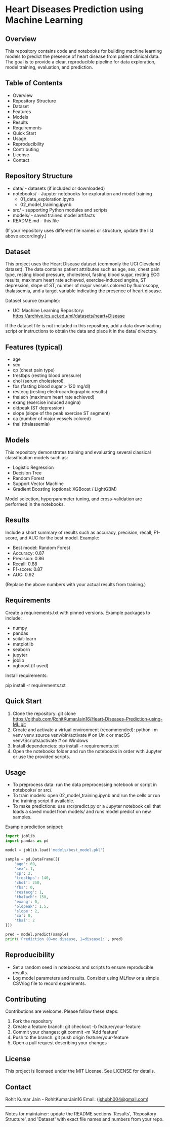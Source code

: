 # Heart Diseases Prediction using Machine Learning

## Overview
This repository contains code and notebooks for building machine learning models to predict the presence of heart disease from patient clinical data. The goal is to provide a clear, reproducible pipeline for data exploration, model training, evaluation, and prediction.

## Table of Contents
- Overview
- Repository Structure
- Dataset
- Features
- Models
- Results
- Requirements
- Quick Start
- Usage
- Reproducibility
- Contributing
- License
- Contact

## Repository Structure
- data/ - datasets (if included or downloaded)
- notebooks/ - Jupyter notebooks for exploration and model training
  - 01_data_exploration.ipynb
  - 02_model_training.ipynb
- src/ - supporting Python modules and scripts
- models/ - saved trained model artifacts
- README.md - this file

(If your repository uses different file names or structure, update the list above accordingly.)

## Dataset
This project uses the Heart Disease dataset (commonly the UCI Cleveland dataset). The data contains patient attributes such as age, sex, chest pain type, resting blood pressure, cholesterol, fasting blood sugar, resting ECG results, maximum heart rate achieved, exercise-induced angina, ST depression, slope of ST, number of major vessels colored by fluoroscopy, thalassemia, and a target variable indicating the presence of heart disease.

Dataset source (example):
- UCI Machine Learning Repository: https://archive.ics.uci.edu/ml/datasets/heart+Disease

If the dataset file is not included in this repository, add a data downloading script or instructions to obtain the data and place it in the data/ directory.

## Features (typical)
- age
- sex
- cp (chest pain type)
- trestbps (resting blood pressure)
- chol (serum cholesterol)
- fbs (fasting blood sugar > 120 mg/dl)
- restecg (resting electrocardiographic results)
- thalach (maximum heart rate achieved)
- exang (exercise induced angina)
- oldpeak (ST depression)
- slope (slope of the peak exercise ST segment)
- ca (number of major vessels colored)
- thal (thalassemia)

## Models
This repository demonstrates training and evaluating several classical classification models such as:
- Logistic Regression
- Decision Tree
- Random Forest
- Support Vector Machine
- Gradient Boosting (optional: XGBoost / LightGBM)

Model selection, hyperparameter tuning, and cross-validation are performed in the notebooks.

## Results
Include a short summary of results such as accuracy, precision, recall, F1-score, and AUC for the best model. Example:
- Best model: Random Forest
- Accuracy: 0.87
- Precision: 0.86
- Recall: 0.88
- F1-score: 0.87
- AUC: 0.92

(Replace the above numbers with your actual results from training.)

## Requirements
Create a requirements.txt with pinned versions. Example packages to include:
- numpy
- pandas
- scikit-learn
- matplotlib
- seaborn
- jupyter
- joblib
- xgboost (if used)

Install requirements:

pip install -r requirements.txt

## Quick Start
1. Clone the repository:
   git clone https://github.com/RohitKumarJain16/Heart-Diseases-Prediction-using-ML.git
2. Create and activate a virtual environment (recommended):
   python -m venv venv
   source venv/bin/activate  # on Unix or macOS
   venv\Scripts\activate     # on Windows
3. Install dependencies:
   pip install -r requirements.txt
4. Open the notebooks folder and run the notebooks in order with Jupyter or use the provided scripts.

## Usage
- To preprocess data: run the data preprocessing notebook or script in notebooks/ or src/.
- To train models: open 02_model_training.ipynb and run the cells or run the training script if available.
- To make predictions: use src/predict.py or a Jupyter notebook cell that loads a saved model from models/ and runs model.predict on new samples.

Example prediction snippet:

```python
import joblib
import pandas as pd

model = joblib.load('models/best_model.pkl')

sample = pd.DataFrame([{
    'age': 60,
    'sex': 1,
    'cp': 2,
    'trestbps': 140,
    'chol': 250,
    'fbs': 0,
    'restecg': 1,
    'thalach': 150,
    'exang': 0,
    'oldpeak': 1.5,
    'slope': 2,
    'ca': 0,
    'thal': 2
}])

pred = model.predict(sample)
print('Prediction (0=no disease, 1=disease):', pred)
```

## Reproducibility
- Set a random seed in notebooks and scripts to ensure reproducible results.
- Log model parameters and results. Consider using MLflow or a simple CSV/log file to record experiments.

## Contributing
Contributions are welcome. Please follow these steps:
1. Fork the repository
2. Create a feature branch: git checkout -b feature/your-feature
3. Commit your changes: git commit -m 'Add feature'
4. Push to the branch: git push origin feature/your-feature
5. Open a pull request describing your changes

## License
This project is licensed under the MIT License. See LICENSE for details.

## Contact
Rohit Kumar Jain - RohitKumarJain16
Email: (jshubh004@gmail.com)

---

Notes for maintainer: update the README sections 'Results', 'Repository Structure', and 'Dataset' with exact file names and numbers from your repo.

